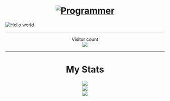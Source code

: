 <h1 align=center> <b>
 <a href="https://git.io/typing-svg">
    <img src="https://readme-typing-svg.herokuapp.com?font=Montserrat&weight=550&size=30&duration=4000&pause=500&color=09DFB4&width=485&lines=Hello%2C+I'm+Arafat+Rahman;Programmer;Tech+enthusiast" alt="Programmer"/>
</a>
</b> </h1>

<img src="https://raw.githubusercontent.com/sagar-viradiya/sagar-viradiya/master/resources/banner.png" alt="Hello world">
<hr>
<p align="center"> 
  Visitor count<br>
  <img src="https://profile-counter.glitch.me/arafatr871/count.svg" />
</p>
<hr>
<div align="center">
 
 # My Stats

<img src="https://github-readme-streak-stats-salesp07.vercel.app/?user=arafatr871&theme=algolia&hide_border=false&include_all_commits=true" /> \
<img src="https://github-readme-stats.vercel.app/api?username=arafatr871&show_icons=true&show=reviews,prs_merged,prs_merged_percentage&theme=algolia" /> \
<img src="https://github-readme-stats.vercel.app/api/top-langs//?username=arafatr871&theme=darka&show_icons=true&hide_border=false&layout=donut&langs_count=50"/>

</div>
